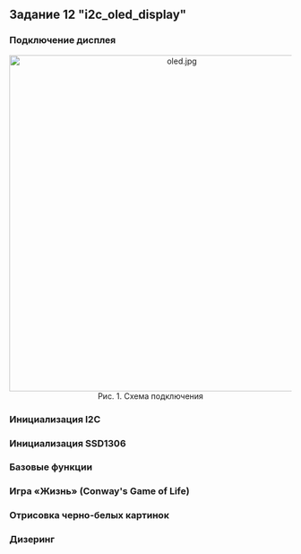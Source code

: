 ## Задание 12 "i2c_oled_display"

### Подключение дисплея 

<p align="center">
  <img width="600"  src="https://github.com/edosedgar/stm32f0_ARM/wiki/oled.jpg" alt="oled.jpg"/>
  Рис. 1. Схема подключения
</p>

### Инициализация I2C

### Инициализация SSD1306

### Базовые функции

### Игра «Жизнь» (Conway's Game of Life) 

### Отрисовка черно-белых картинок

### Дизеринг
